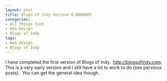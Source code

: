 ```yaml
---
layout: post
title: Blogs of Indy Version 0.0000001
categories:
- All Things Tech
- Web Design
- Blogs of Indy
tags:
- Web Design
- Blogs of Indy
---
```

<p style="text-align: left;">I have completed the first version of Blogs of Indy.&nbsp; <a href="http://blogsofindy.com" target="_blank">http://blogsofindy.com</a>.&nbsp; This is a very early version and I still have a lot to work to do (see pervious posts).&nbsp; You can get the general idea though.</p>
